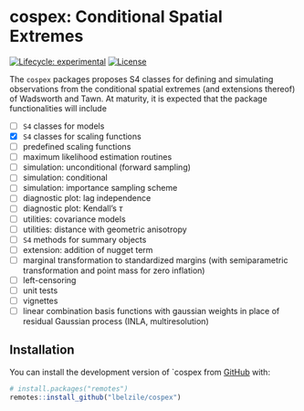 
<!-- README.md is generated from README.Rmd. Please edit that file -->

# cospex: Conditional Spatial Extremes

<!-- badges: start -->

[![Lifecycle:
experimental](https://img.shields.io/badge/lifecycle-experimental-orange.svg)](https://www.tidyverse.org/lifecycle/#experimental)
[![License](https://img.shields.io/badge/license-GPL(%3E=%203)-blue.svg?style=flat)](http://www.gnu.org/licenses/gpl-3.0.html)

<!-- badges: end -->

The `cospex` packages proposes S4 classes for defining and simulating
observations from the conditional spatial extremes (and extensions
thereof) of Wadsworth and Tawn. At maturity, it is expected that the
package functionalities will include

-   [ ] `S4` classes for models
-   [x] `S4` classes for scaling functions
-   [ ] predefined scaling functions
-   [ ] maximum likelihood estimation routines
-   [ ] simulation: unconditional (forward sampling)
-   [ ] simulation: conditional
-   [ ] simulation: importance sampling scheme
-   [ ] diagnostic plot: lag independence
-   [ ] diagnostic plot: Kendall’s *τ*
-   [ ] utilities: covariance models
-   [ ] utilities: distance with geometric anisotropy
-   [ ] `S4` methods for summary objects
-   [ ] extension: addition of nugget term
-   [ ] marginal transformation to standardized margins (with
    semiparametric transformation and point mass for zero inflation)
-   [ ] left-censoring
-   [ ] unit tests
-   [ ] vignettes
-   [ ] linear combination basis functions with gaussian weights in
    place of residual Gaussian process (INLA, multiresolution)

## Installation

<!-- You can install the released version of `cospex` from [CRAN](https://CRAN.R-project.org) with: -->
<!-- ``` r -->
<!-- install.packages("cospex") -->
<!-- ``` -->

You can install the development version of \`cospex from
[GitHub](https://github.com/) with:

``` r
# install.packages("remotes")
remotes::install_github("lbelzile/cospex")
```

<!-- `devtools::build_readme()` is handy for this. You could also use GitHub Actions to re-render `README.Rmd` every time you push. An example workflow can be found here: <https://github.com/r-lib/actions/tree/master/examples>. -->
